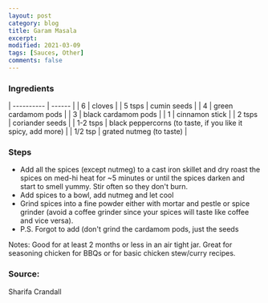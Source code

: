 ```yaml
---
layout: post
category: blog
title: Garam Masala
excerpt:
modified: 2021-03-09
tags: [Sauces, Other]
comments: false
---
```


### Ingredients

| ---------- | ------ |
| 6 | cloves |
| 5 tsps | cumin seeds |
| 4 | green cardamom pods |
| 3 | black cardamom pods |
| 1 | cinnamon stick |
| 2 tsps | coriander seeds |
| 1-2 tsps | black peppercorns (to taste, if you like it spicy, add more) |
| 1/2 tsp | grated nutmeg (to taste) |


### Steps
- Add all the spices (except nutmeg) to a cast iron skillet and dry roast the spices on med-hi heat for ~5 minutes or until the spices darken and start to smell yummy. Stir often so they don't burn. 
- Add spices to a bowl, add nutmeg and let cool
- Grind spices into a fine powder either with mortar and pestle or spice grinder (avoid a coffee grinder since your spices will taste like coffee and vice versa). 
- P.S. Forgot to add (don't grind the cardamom pods, just the seeds

Notes: Good for at least 2 months or less in an air tight jar. Great for seasoning chicken for BBQs or for basic chicken stew/curry recipes. 

### Source:
Sharifa Crandall
